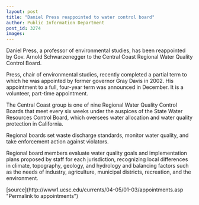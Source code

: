 ```yaml
---
layout: post
title: "Daniel Press reappointed to water control board"
author: Public Information Department
post_id: 3274
images:
---
```


<a name="content" id="content"></a>
<p>
  Daniel Press, a professor of environmental studies, has been reappointed by Gov. Arnold Schwarzenegger to the Central Coast Regional Water Quality Control Board.
</p>
<p>
  Press, chair of environmental studies, recently completed a partial term to which he was appointed by former governor Gray Davis in 2002. His appointment to a full, four-year term was announced in December. It is a volunteer, part-time appointment.
</p>
<p>
  The Central Coast group is one of nine Regional Water Quality Control Boards that meet every six weeks under the auspices of the State Water Resources Control Board, which oversees water allocation and water quality protection in California.
</p>
<p>
  Regional boards set waste discharge standards, monitor water quality, and take enforcement action against violators.
</p>
<p>
  Regional board members evaluate water quality goals and implementation plans proposed by staff for each jurisdiction, recognizing local differences in climate, topography, geology, and hydrology and balancing factors such as the needs of industry, agriculture, municipal districts, recreation, and the environment.
</p>
[source](http://www1.ucsc.edu/currents/04-05/01-03/appointments.asp "Permalink to appointments")
